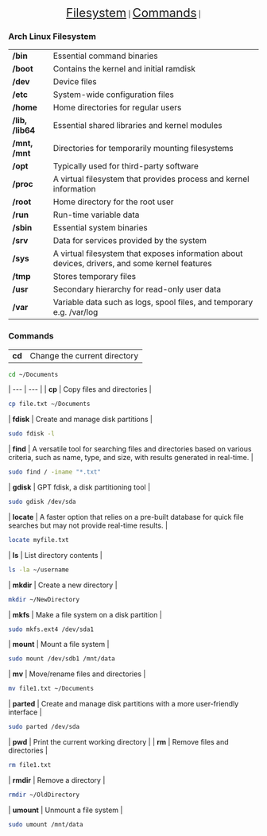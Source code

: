<p align="center">
    <a href="#arch-linux-filesystem" style="font-size: 24px;">Filesystem</a> |
    <a href="#common-commands" style="font-size: 24px;">Commands</a> |
</p>

### Arch Linux Filesystem
|     |     |
| --- | --- |
| **/bin** | Essential command binaries |
| **/boot** | Contains the kernel and initial ramdisk |
| **/dev** | Device files |
| **/etc** | System-wide configuration files |
| **/home** | Home directories for regular users |
| **/lib, /lib64** | Essential shared libraries and kernel modules |
| **/mnt, /mnt** | Directories for temporarily mounting filesystems |
| **/opt** | Typically used for third-party software |
| **/proc** | A virtual filesystem that provides process and kernel information |
| **/root** | Home directory for the root user |
| **/run** | Run-time variable data |
| **/sbin** | Essential system binaries |
| **/srv** | Data for services provided by the system |
| **/sys** | A virtual filesystem that exposes information about devices, drivers, and some kernel features |
| **/tmp** | Stores temporary files |
| **/usr** | Secondary hierarchy for read-only user data |
| **/var** | Variable data such as logs, spool files, and temporary e.g. /var/log |

### Commands

|     |     |
| --- | --- |
| **cd** | Change the current directory |
```bash
cd ~/Documents
```
| --- | --- |
| **cp** | Copy files and directories |
```bash
cp file.txt ~/Documents
```
| **fdisk** | Create and manage disk partitions |
```bash
sudo fdisk -l
```
| **find** | A versatile tool for searching files and directories based on various criteria, such as name, type, and size, with results generated in real-time. |
```bash
sudo find / -iname "*.txt"
```
| **gdisk** | GPT fdisk, a disk partitioning tool |
```bash
sudo gdisk /dev/sda
```
| **locate** | A faster option that relies on a pre-built database for quick file searches but may not provide real-time results. |
```bash
locate myfile.txt
```
| **ls** | List directory contents |
```bash
ls -la ~/username
```
| **mkdir** | Create a new directory |
```bash
mkdir ~/NewDirectory
```
| **mkfs** | Make a file system on a disk partition |
```bash
sudo mkfs.ext4 /dev/sda1
```
| **mount** | Mount a file system |
```bash
sudo mount /dev/sdb1 /mnt/data
```
| **mv** | Move/rename files and directories |
```bash
mv file1.txt ~/Documents
```
| **parted** | Create and manage disk partitions with a more user-friendly interface |
```bash
sudo parted /dev/sda
```
| **pwd** | Print the current working directory |
| **rm** | Remove files and directories |
```bash
rm file1.txt
```
| **rmdir** | Remove a directory |
```bash
rmdir ~/OldDirectory
```
| **umount** | Unmount a file system |
```bash
sudo umount /mnt/data
```